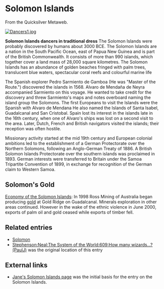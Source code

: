 
# Solomon Islands

From the Quicksilver Metaweb.

[![Dancers1.jpg](/web/20060727110728im_/http://www.metaweb.com/wiki/upload/8/81/Dancers1.jpg)](dancers1-jpg)  

**Solomon Islands dancers in traditional dress** 
The Solomon Islands were probably discovered by humans about 3000 BCE. The Solomon Islands are a nation in the South Pacific Ocean, east of Papua New Guinea and is part of the British Commonwealth. It consists of more than 990 islands, which together cover a land mass of 28,000 square kilometres. The Solomon Islands has an abundance of golden beaches fringed with palm trees, translucent blue waters, spectacular coral reefs and colourful marine life

The Spanish explorer Pedro Sarmiento de Gamboa (He was "Master of the Route.") discovered the islands in 1568. Alvaro de Mendaña de Neyra accompanied Sarmiento on this voyage. He wanted to take credit for the discovery and threw Sarmiento's maps and notes overboard naming the island group the Solomons. The first Europeans to visit the Islands were the Spanish with Alvaro de Mendana He also named the Islands of Santa Isabel, Guadalcanal and San Cristobal. Spain lost its interest in the islands late in the 16th century, when one of Alvaro's ships was lost on a second visit to the area. Later, Dutch, French and British navigators visited the islands; their reception was often hostile.

Missionary activity started at the mid 19th century and European colonial ambitions led to the establishment of a German Protectorate over the Northern Solomons, following an Anglo-German Treaty of 1886. A British Solomon Islands Protectorate over the southern islands was proclaimed in 1893. German interests were transferred to Britain under the Samoa Tripartite Convention of 1899, in exchange for recognition of the German claim to Western Samoa.

## Solomon's Gold


[Economy of the Solomon Islands](/http-en-wikipedia-org-wiki-economy-of-the-solomon-islands): 
In 1998 Ross Mining of Australia began producing [gold](/gold) at Gold Ridge on Guadalcanal. Minerals exploration in other areas continued. However in the wake of the ethnic violence in June 2000, exports of palm oil and gold ceased while exports of timber fell. 

## Related entries


* [Solomon](/solomon)
* [Stephenson:Neal:The System of the World:609:How many wizards...? (PaulJ)](/stephenson-neal-the-system-of-the-world-609-how-many-wizards-paulj) was the original location of this entry


## External links


* [Jane's Solomon Islands page](/http-www-janeresture-com-solomons-solomon-islands-htm) was the initial basis for the entry on the Solomon Islands.
